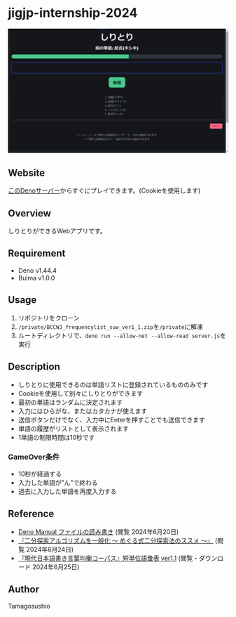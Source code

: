 # jigjp-internship-2024
![しりとりの画像](image.png)

## Website
[このDenoサーバー](https://tamagosushi-jigjp-intern.deno.dev/index.html)からすぐにプレイできます。(Cookieを使用します)

## Overview
しりとりができるWebアプリです。

## Requirement
- Deno v1.44.4
- Bulma v1.0.0

## Usage
1. リポジトリをクローン
2. `/private/BCCWJ_frequencylist_suw_ver1_1.zip`を`/private`に解凍
3. ルートディレクトリで、`deno run --allow-net --allow-read server.js`を実行

## Description
- しりとりに使用できるのは単語リストに登録されているもののみです
- Cookieを使用して別々にしりとりができます
- 最初の単語はランダムに決定されます
- 入力にはひらがな、またはカタカナが使えます
- 送信ボタンだけでなく、入力中にEnterを押すことでも送信できます
- 単語の履歴がリストとして表示されます
- 1単語の制限時間は10秒です
### GameOver条件
- 10秒が経過する
- 入力した単語が"ん"で終わる
- 過去に入力した単語を再度入力する

## Reference
- [Deno Manual ファイルの読み書き](https://deno-ja.vercel.app/manual/examples/read_write_files) (閲覧 2024年6月20日)
- [『二分探索アルゴリズムを一般化 〜 めぐる式二分探索法のススメ 〜』](https://qiita.com/drken/items/97e37dd6143e33a64c8c) (閲覧 2024年6月24日)
- [『現代日本語書き言葉均衡コーパス』短単位語彙表 ver1.1](https://repository.ninjal.ac.jp/records/3235) (閲覧・ダウンロード 2024年6月25日)

## Author
Tamagosushio



